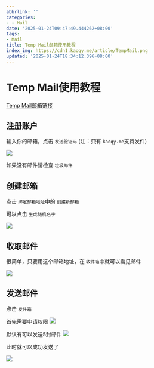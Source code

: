 ```yaml
---
abbrlink: ''
categories:
- - Mail
date: '2025-01-24T09:47:49.444262+08:00'
tags:
- Mail
title: Temp Mail邮箱使用教程
index_img: https://cdn1.kaoqy.me/article/TempMail.png
updated: '2025-01-24T18:34:12.396+08:00'
---
```

# Temp Mail使用教程

[Temp Mail邮箱链接](https://mail.kaoqy.me)

## 注册账户

输入你的邮箱，点击 `发送验证码` (注：只有 `kaoqy.me`支持发件)

![](https://cdn4.kaoqy.me/25/1/IMG_5267.jpeg)

如果没有邮件请检查 `垃圾邮件`

## 创建邮箱

点击 `绑定邮箱地址`中的 `创建新邮箱`

可以点击 `生成随机名字`

![](https://cdn4.kaoqy.me/25/1/IMG_5269.jpeg)

## 收取邮件

很简单，只要用这个邮箱地址，在 `收件箱`中就可以看见邮件

![](https://cdn4.kaoqy.me/25/1/IMG_5271.jpeg)

## 发送邮件

点击 `发件箱`

首先需要申请权限
![](https://cdn4.kaoqy.me/25/1/IMG_5273.jpeg)

默认有可以发送5封邮件
![](https://cdn4.kaoqy.me/25/1/IMG_5274.jpeg)

此时就可以成功发送了

![](https://cdn4.kaoqy.me/25/1/IMG_5275.jpeg)
